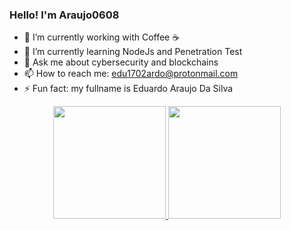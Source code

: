 ### Hello! I'm Araujo0608


- 🔭 I’m currently working with Coffee ☕
- 🌱 I’m currently learning NodeJs and Penetration Test
- 💬 Ask me about cybersecurity and blockchains
- 📫 How to reach me: edu1702ardo@protonmail.com
- ⚡ Fun fact: my fullname is Eduardo Araujo Da Silva


<div align="center">
  <a href="https://github.com/araujo0608">
  <img height="180em" src="https://github-readme-stats.vercel.app/api?username=araujo0608&show_icons=true&theme=dracula&include_all_commits=true&count_private=true"/>
  <img height="180em" src="https://github-readme-stats.vercel.app/api/top-langs/?username=araujo0608&layout=compact&langs_count=7&theme=dracula"/>
</div>
